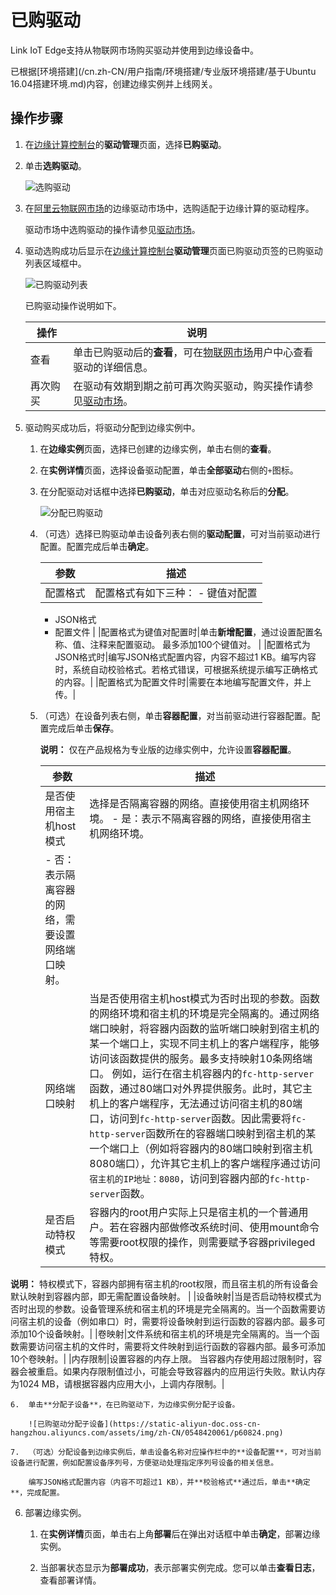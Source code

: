 # 已购驱动

Link IoT Edge支持从物联网市场购买驱动并使用到边缘设备中。

已根据[环境搭建](/cn.zh-CN/用户指南/环境搭建/专业版环境搭建/基于Ubuntu 16.04搭建环境.md)内容，创建边缘实例并上线网关。

## 操作步骤

1.  在[边缘计算控制台](https://iot.console.aliyun.com/le/instance/list)的**驱动管理**页面，选择**已购驱动**。

2.  单击**选购驱动**。

    ![选购驱动](https://static-aliyun-doc.oss-cn-hangzhou.aliyuncs.com/assets/img/zh-CN/0548420061/p60809.png)

3.  在[阿里云物联网市场](https://linkmarket.aliyun.com/)的边缘驱动市场中，选购适配于边缘计算的驱动程序。

    驱动市场中选购驱动的操作请参见[驱动市场](/cn.zh-CN/用户指南/生态合作/驱动市场.md)。

4.  驱动选购成功后显示在[边缘计算控制台](https://iot.console.aliyun.com/le/instance/list)**驱动管理**页面已购驱动页签的已购驱动列表区域框中。

    ![已购驱动列表](https://static-aliyun-doc.oss-cn-hangzhou.aliyuncs.com/assets/img/zh-CN/0548420061/p60812.png)

    已购驱动操作说明如下。

    |操作|说明|
    |--|--|
    |查看|单击已购驱动后的**查看**，可在[物联网市场](https://linkmarket.aliyun.com/)用户中心查看驱动的详细信息。|
    |再次购买|在驱动有效期到期之前可再次购买驱动，购买操作请参见[驱动市场](/cn.zh-CN/用户指南/生态合作/驱动市场.md)。|

5.  驱动购买成功后，将驱动分配到边缘实例中。

    1.  在**边缘实例**页面，选择已创建的边缘实例，单击右侧的**查看**。

    2.  在**实例详情**页面，选择设备驱动配置，单击**全部驱动**右侧的`+`图标。

    3.  在分配驱动对话框中选择**已购驱动**，单击对应驱动名称后的**分配**。

        ![分配已购驱动](https://static-aliyun-doc.oss-cn-hangzhou.aliyuncs.com/assets/img/zh-CN/0548420061/p60820.png)

    4.  （可选）选择已购驱动单击设备列表右侧的**驱动配置**，可对当前驱动进行配置。配置完成后单击**确定**。

        |参数|描述|
        |--|--|
        |配置格式|配置格式有如下三种：         -   键值对配置
        -   JSON格式
        -   配置文件 |
        |配置格式为键值对配置时|单击**新增配置**，通过设置配置名称、值、注释来配置驱动。 最多添加100个键值对。 |
        |配置格式为JSON格式时|编写JSON格式配置内容，内容不超过1 KB。编写内容时，系统自动校验格式。若格式错误，可根据系统提示编写正确格式的内容。|
        |配置格式为配置文件时|需要在本地编写配置文件，并上传。|

    5.  （可选）在设备列表右侧，单击**容器配置**，对当前驱动进行容器配置。配置完成后单击**保存**。

        **说明：** 仅在产品规格为专业版的边缘实例中，允许设置**容器配置**。

        |参数|描述|
        |--|--|
        |是否使用宿主机host模式|选择是否隔离容器的网络。直接使用宿主机网络环境。         -   是：表示不隔离容器的网络，直接使用宿主机网络环境。
        -   否：表示隔离容器的网络，需要设置网络端口映射。 |
        |网络端口映射|当是否使用宿主机host模式为否时出现的参数。函数的网络环境和宿主机的环境是完全隔离的。通过网络端口映射，将容器内函数的监听端口映射到宿主机的某一个端口上，实现不同主机上的客户端程序，能够访问该函数提供的服务。最多支持映射10条网络端口。 例如，运行在宿主机容器内的`fc-http-server`函数，通过80端口对外界提供服务。此时，其它主机上的客户端程序，无法通过访问宿主机的80端口，访问到`fc-http-server`函数。因此需要将`fc-http-server`函数所在的容器端口映射到宿主机的某一个端口上（例如将容器内的80端口映射到宿主机8080端口），允许其它主机上的客户端程序通过访问`宿主机的IP地址：8080`，访问到容器内部的`fc-http-server`函数。 |
        |是否启动特权模式|容器内的root用户实际上只是宿主机的一个普通用户。若在容器内部做修改系统时间、使用mount命令等需要root权限的操作，则需要赋予容器privileged特权。

**说明：** 特权模式下，容器内部拥有宿主机的root权限，而且宿主机的所有设备会默认映射到容器内部，即无需配置设备映射。 |
        |设备映射|当是否启动特权模式为否时出现的参数。设备管理系统和宿主机的环境是完全隔离的。当一个函数需要访问宿主机的设备（例如串口）时，需要将设备映射到运行函数的容器内部。最多可添加10个设备映射。|
        |卷映射|文件系统和宿主机的环境是完全隔离的。当一个函数需要访问宿主机的文件时，需要将文件映射到运行函数的容器内部。最多可添加10个卷映射。|
        |内存限制|设置容器的内存上限。 当容器内存使用超过限制时，容器会被重启。如果内存限制值过小，可能会导致容器内的应用运行失败。默认内存为1024 MB，请根据容器内应用大小，上调内存限制。|

    6.  单击**分配子设备**，在已购驱动下，为边缘实例分配子设备。

        ![已购驱动分配子设备](https://static-aliyun-doc.oss-cn-hangzhou.aliyuncs.com/assets/img/zh-CN/0548420061/p60824.png)

    7.  （可选）分配设备到边缘实例后，单击设备名称对应操作栏中的**设备配置**，可对当前设备进行配置，例如配置设备序列号，方便驱动处理指定序列号设备的相关信息。

        编写JSON格式配置内容（内容不可超过1 KB），并**校验格式**通过后，单击**确定**，完成配置。

6.  部署边缘实例。

    1.  在**实例详情**页面，单击右上角**部署**后在弹出对话框中单击**确定**，部署边缘实例。

    2.  当部署状态显示为**部署成功**，表示部署实例完成。您可以单击**查看日志**，查看部署详情。


